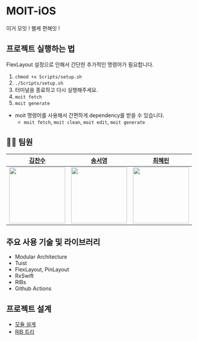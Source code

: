 # MOIT-iOS
이거 모잇 ! 왤케 편해잇 !

## 프로젝트 실행하는 법
FlexLayout 설정으로 인해서 간단한 추가적인 명령어가 필요합니다.
1. `chmod +x Scripts/setup.sh`
2. `./Scripts/setup.sh`
3. 터미널을 종료하고 다시 실행해주세요.
4. `moit fetch`
5. `moit generate`

- moit 명령어를 사용해서 간편하게 dependency를 받을 수 있습니다. 
    - `moit fetch`, `moit clean`, `moit edit`, `moit generate`

    
## 👩‍💻 팀원

|[김찬수](https://github.com/chansooo)|[송서영](https://github.com/SongSeoYoung)|[최혜린](https://github.com/hope1053)|
|:-:|:-:|:-:|
|<image width="150" src="https://avatars.githubusercontent.com/u/89574881?v=4"/>|<image width="150" src="https://avatars.githubusercontent.com/u/42825223?v=4"/>|<image width="150" src="https://avatars.githubusercontent.com/u/22907483?v=4"/>|


## 주요 사용 기술 및 라이브러리
- Modular Architecture
- Tuist
- FlexLayout, PinLayout
- RxSwift
- RIBs
- Github Actions

## 프로젝트 설계
- [모듈 설계](https://ios-chansoo.tistory.com/8)
- [RIB 트리](https://www.figma.com/file/qKR79KE6aUGMRrDiM0EjSa/%EC%A0%84%EC%9E%90%EA%B5%B0%EB%8B%A8-RIB-%ED%8A%B8%EB%A6%AC?type=whiteboard&node-id=0%3A1&t=f6SRVp0En6k0BvzN-1)
